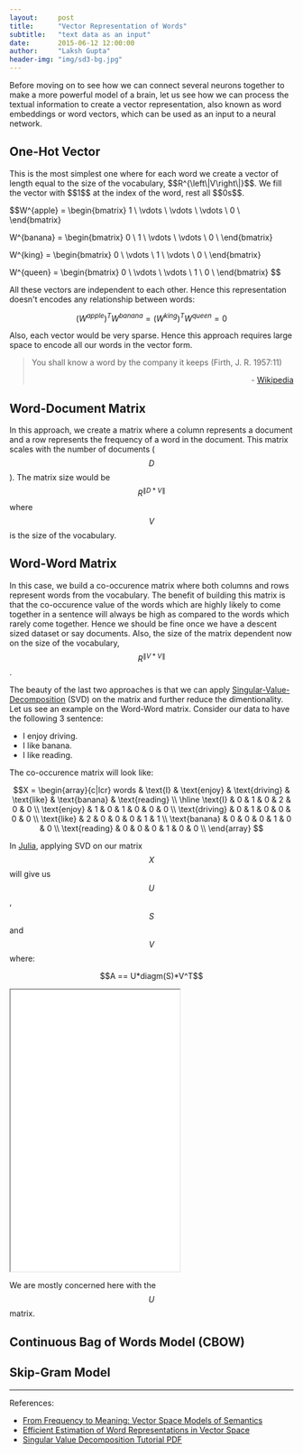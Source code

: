 ```yaml
---
layout:     post
title:      "Vector Representation of Words"
subtitle:   "text data as an input"
date:       2015-06-12 12:00:00
author:     "Laksh Gupta"
header-img: "img/sd3-bg.jpg"
---
```


Before moving on to see how we can connect several neurons together to make a more powerful model of a brain, let us see how we can process the textual information to create a vector representation, also known as word embeddings or word vectors, which can be used as an input to a neural network. 

<h2 class="section-heading">One-Hot Vector</h2>
This is the most simplest one where for each word we create a vector of length equal to the size of the vocabulary, $$R^{\left\|V\right\|}$$. We fill the vector with $$1$$ at the index of the word, rest all $$0s$$. 

$$W^{apple} = 
\begin{bmatrix}
  1 \\ 
  \vdots \\
  \vdots \\
  \vdots \\
  0 \\
\end{bmatrix}

W^{banana} = 
\begin{bmatrix}
  0 \\ 
  1 \\
  \vdots \\
  \vdots \\
  0 \\
\end{bmatrix}

W^{king} = 
\begin{bmatrix}
  0 \\ 
  \vdots \\
  1 \\
  \vdots \\
  0 \\
\end{bmatrix}

W^{queen} = 
\begin{bmatrix}
  0 \\ 
  \vdots \\
  \vdots \\
  1 \\
  0 \\
\end{bmatrix}
$$

All these vectors are independent to each other. Hence this representation doesn't encodes any relationship between words:

$$(W^{apple})^TW^{banana}=(W^{king})^TW^{queen}=0$$

Also, each vector would be very sparse. Hence this approach requires large space to encode all our words in the vector form.

<blockquote>
You shall know a word by the company it keeps (Firth, J. R. 1957:11)
<p align="right">- <a href="https://en.wikipedia.org/wiki/John_Rupert_Firth">Wikipedia</a></p>
</blockquote>

<h2 class="section-heading">Word-Document Matrix</h2>

In this approach, we create a matrix where a column represents a document and a row represents the frequency of a word in the document. This matrix scales with the number of documents ($$D$$). The matrix size would be $$R^{\left\|D*V\right\|}$$ where $$V$$ is the size of the vocabulary.

<h2 class="section-heading">Word-Word Matrix</h2>

In this case, we build a co-occurence matrix where both columns and rows represent words from the vocabulary. The benefit of building this matrix is that the co-occurence value of the words which are highly likely to come together in a sentence will always be high as compared to the words which rarely come together. Hence we should be fine once we have a descent sized dataset or say documents. Also, the size of the matrix dependent now on the size of the vocabulary, $$R^{\left\|V*V\right\|}$$.

The beauty of the last two approaches is that we can apply [Singular-Value-Decomposition](https://en.wikipedia.org/wiki/Singular_value_decomposition) (SVD) on the matrix and further reduce the dimentionality. Let us see an example on the Word-Word matrix. Consider our data to have the following 3 sentence:

- I enjoy driving.
- I like banana.
- I like reading.

The co-occurence matrix will look like:

$$X = 
\begin{array}{c|lcr}
words & \text{I} & \text{enjoy} & \text{driving} & \text{like} & \text{banana} & \text{reading} \\
\hline
\text{I} & 0 & 1 & 0 & 2 & 0 & 0 \\
\text{enjoy} & 1 & 0 & 1 & 0 & 0 & 0 \\
\text{driving} & 0 & 1 & 0 & 0 & 0 & 0 \\
\text{like} & 2 & 0 & 0 & 0 & 1 & 1 \\
\text{banana} & 0 & 0 & 0 & 1 & 0 & 0 \\
\text{reading} & 0 & 0 & 0 & 1 & 0 & 0 \\
\end{array}
$$

In [Julia](http://julia.readthedocs.org/en/latest/stdlib/linalg/), applying SVD on our matrix $$X$$ will give us $$U$$, $$S$$ and $$V$$ where: 

<center>$$A == U*diagm(S)*V^T$$</center>

<p>
<iframe height="500" src="{{ site.baseurl }}/notebooks/wordVec_SVD.html"></iframe></br>
</p>

We are mostly concerned here with the $$U$$ matrix.

<h2 class="section-heading">Continuous Bag of Words Model (CBOW)</h2>

<h2 class="section-heading">Skip-Gram Model</h2>


---

References:

- [From Frequency to Meaning: Vector Space Models of Semantics](http://arxiv.org/abs/1003.1141)
- [Efficient Estimation of Word Representations in Vector Space](http://arxiv.org/abs/1301.3781)
- [Singular Value Decomposition Tutorial PDF](https://www.ling.ohio-state.edu/~kbaker/pubs/Singular_Value_Decomposition_Tutorial.pdf)

<script language="javascript"> 

</script>